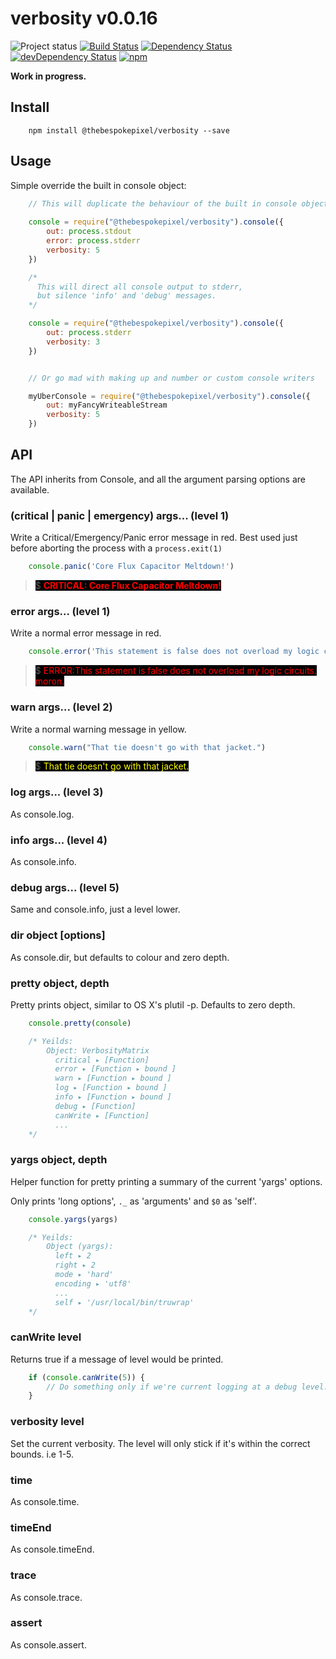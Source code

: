 # verbosity v0.0.16

![Project status](http://img.shields.io/badge/status-alpha-red.svg?style=flat) [![Build Status](http://img.shields.io/travis/MarkGriffiths/verbosity.svg?branch=master&style=flat)](https://travis-ci.org/MarkGriffiths/verbosity) [![Dependency Status](http://img.shields.io/david/MarkGriffiths/verbosity.svg?style=flat)](https://david-dm.org/MarkGriffiths/verbosity) [![devDependency Status](http://img.shields.io/david/dev/MarkGriffiths/verbosity.svg?style=flat)](https://david-dm.org/MarkGriffiths/verbosity#info=devDependencies) [![npm](https://img.shields.io/npm/v/@thebespokepixel/verbosity.svg?style=flat)](https://www.npmjs.com/package/@thebespokepixel/verbosity)

__Work in progress.__

## Install

```console
	npm install @thebespokepixel/verbosity --save
```

## Usage

Simple override the built in console object:

```js
	// This will duplicate the behaviour of the built in console object.
	
	console = require("@thebespokepixel/verbosity").console({
		out: process.stdout
		error: process.stderr
		verbosity: 5
	})

	/* 
	  This will direct all console output to stderr,
	  but silence 'info' and 'debug' messages.
	*/

	console = require("@thebespokepixel/verbosity").console({
		out: process.stderr
		verbosity: 3
	})


	// Or go mad with making up and number or custom console writers

	myUberConsole = require("@thebespokepixel/verbosity").console({
		out: myFancyWriteableStream
		verbosity: 5
	})
```

## API

The API inherits from Console, and all the argument parsing options are available.

### (critical | panic | emergency) args... (level 1)

Write a Critical/Emergency/Panic error message in red. Best used just before aborting the process with a `process.exit(1)`

```js
	console.panic('Core Flux Capacitor Meltdown!')
```

> <span style="background-color: black"> $ <span style="color: red; font-weight: bold"> CRITICAL: Core Flux Capacitor Meltdown!</span> </span> 

### error args... (level 1)

Write a normal error message in red.

```js
	console.error('This statement is false does not overload my logic circuits. moron.')
```

> <span style="background-color: black"> $ <span style="color: red"> ERROR:This statement is false does not overload my logic circuits. moron.</span> </span>

### warn args... (level 2)

Write a normal warning message in yellow.

```js
	console.warn("That tie doesn't go with that jacket.")
```

> <span style="background-color: black"> $ <span style="color: yellow"> That tie doesn't go with that jacket.</span> </span>

### log args... (level 3)

As console.log.

### info args... (level 4)

As console.info.

### debug args... (level 5)

Same and console.info, just a level lower.

### dir object [options]

As console.dir, but defaults to colour and zero depth.

### pretty object, depth

Pretty prints object, similar to OS X's plutil -p. Defaults to zero depth.

```js
	console.pretty(console)

	/* Yeilds:
		Object: VerbosityMatrix
		  critical ▸ [Function]
		  error ▸ [Function ▸ bound ]
		  warn ▸ [Function ▸ bound ]
		  log ▸ [Function ▸ bound ]
		  info ▸ [Function ▸ bound ]
		  debug ▸ [Function]
		  canWrite ▸ [Function]
		  ...
	*/
```

### yargs object, depth

Helper function for pretty printing a summary of the current 'yargs' options.

Only prints 'long options', `._` as 'arguments' and `$0` as 'self'.

```js
	console.yargs(yargs)

	/* Yeilds:
		Object (yargs):
		  left ▸ 2
		  right ▸ 2
		  mode ▸ 'hard'
		  encoding ▸ 'utf8'
		  ...
		  self ▸ '/usr/local/bin/truwrap'
	*/
```

### canWrite level

Returns true if a message of level would be printed.

```js
	if (console.canWrite(5)) {
		// Do something only if we're current logging at a debug level.
	}
```

### verbosity level

Set the current verbosity. The level will only stick if it's within the correct bounds. i.e 1-5.

### time

As console.time.

### timeEnd

As console.timeEnd.

### trace

As console.trace.

### assert

As console.assert.

